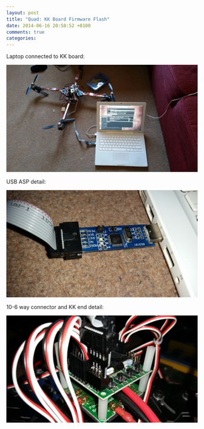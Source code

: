 ```yaml
---
layout: post
title: "Quad: KK Board Firmware Flash"
date: 2014-06-16 20:58:52 +0100
comments: true
categories: 
---
```


Laptop connected to KK board:

![](/quadcopter/55.jpg)

USB ASP detail:

![](/quadcopter/56.jpg)

10-6 way connector and KK end detail:

![](/quadcopter/57.jpg)
